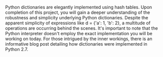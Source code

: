 Python dictionaries are elegantly implemented using hash tables. Upon completion of this project, you will gain a deeper understanding of the robustness and simplicity underlying Python dictionaries. Despite the apparent simplicity of expressions like d = {'a': 1, 'b': 2}, a multitude of operations are occurring behind the scenes. It's important to note that the Python interpreter doesn't employ the exact implementation you will be working on today. For those intrigued by the inner workings, there is an informative blog post detailing how dictionaries were implemented in Python 2.7.
